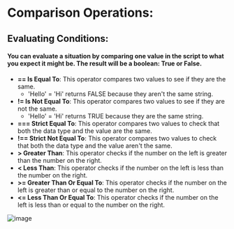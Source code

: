 # Comparison Operations:
## Evaluating Conditions:
#### You can evaluate a situation by comparing one value in the script to what you expect it might be. The result will be a boolean: True or False.
+ **== Is Equal To**: This operator compares two values to see if they are the same. 
   + 'Hello' = 'Hi' returns FALSE because they aren't the same string.
+ **!= Is Not Equal To**: This operator compares two values to see if they are not the same. 
   + 'Hello' = 'Hi' returns TRUE because they are the same string.
+ **=== Strict Equal To**: This operator compares two values to check that both the data type and the value are the same.
+ **!== Strict Not Equal To**: This operator compares two values to check that both the data type and the value aren't the same.
+ **> Greater Than**: This operator checks if the number on the left is greater than the number on the right.
+ **< Less Than**: This operator checks if the number on the left is less than the number on the right.
+ **>= Greater Than Or Equal To**: This operator checks if the number on the left is greater than or equal to the number on the right.
+ **<= Less Than Or Equal To**: This operator checks if the number on the left is less than or equal to the number on the right.

![image](https://www.miltonmarketing.com/wp-content/uploads/2018/04/javascriptcomparisonoperatorsimage041.jpg)

